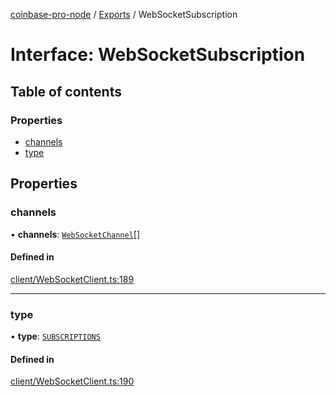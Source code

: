 [coinbase-pro-node](../README.md) / [Exports](../modules.md) / WebSocketSubscription

# Interface: WebSocketSubscription

## Table of contents

### Properties

- [channels](WebSocketSubscription.md#channels)
- [type](WebSocketSubscription.md#type)

## Properties

### channels

• **channels**: [`WebSocketChannel`](WebSocketChannel.md)[]

#### Defined in

[client/WebSocketClient.ts:189](https://github.com/bennycode/coinbase-pro-node/blob/6b575f0/src/client/WebSocketClient.ts#L189)

---

### type

• **type**: [`SUBSCRIPTIONS`](../enums/WebSocketResponseType.md#subscriptions)

#### Defined in

[client/WebSocketClient.ts:190](https://github.com/bennycode/coinbase-pro-node/blob/6b575f0/src/client/WebSocketClient.ts#L190)
